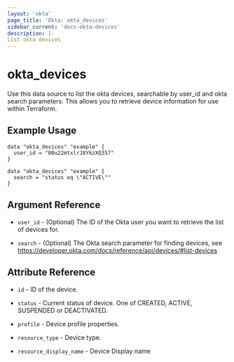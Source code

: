 ```yaml
---
layout: 'okta'
page_title: 'Okta: okta_devices'
sidebar_current: 'docs-okta-devices'
description: |-
List okta devices
---
```



# okta_devices

Use this data source to list the okta devices, searchable by user_id and okta search parameters.
This allows you to retrieve device information for use within Terraform.

## Example Usage

```hcl
data "okta_devices" "example" {
  user_id = "00u22mtxlrJ8YkzXQ357"
}

data "okta_devices" "example" {
  search = "status eq \"ACTIVE\""
}

```

## Argument Reference

- `user_id` - (Optional) The ID of the Okta user you want to retrieve the list of devices for.

- `search` - (Optional) The Okta search parameter for finding devices, see https://developer.okta.com/docs/reference/api/devices/#list-devices

## Attribute Reference

- `id` - ID of the device.

- `status` - Current status of device. One of CREATED, ACTIVE, SUSPENDED or DEACTIVATED.

- `profile` - Device profile properties.

- `resource_type` - Device type.

- `resource_display_name` - Device Display name

